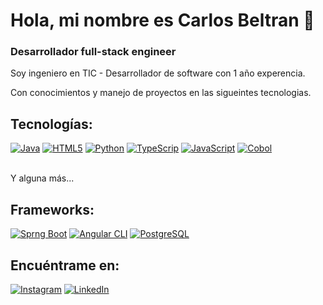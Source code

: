 # Hola, mi nombre es Carlos Beltran 👋
### Desarrollador full-stack engineer

<!--![https://github.com/mouredev](https://raw.githubusercontent.com/mouredev/mouredev/master/mouredev_github_profile.png)


![GitHub Followers](https://img.shields.io/github/followers/mouredev?style=social)
![GitHub Followers](https://img.shields.io/github/stars/mouredev?style=social)-->

Soy ingeniero en TIC - Desarrollador de software con 1 año experencia.

Con conocimientos y manejo de proyectos en las sigueintes tecnologias.

## Tecnologías:

[![Java](https://img.shields.io/badge/Java-007396?style=for-the-badge&logo=java&logoColor=white&labelColor=101010)]()
[![HTML5](https://img.shields.io/badge/HTML5-E34F26.svg?style=for-the-badge&logo=HTML5&logoColor=white)]()
[![Python](https://img.shields.io/badge/Python-3776AB.svg?style=for-the-badge&logo=Python&logoColor=white)]()
[![TypeScrip](https://img.shields.io/badge/TypeScript-3178C6.svg?style=for-the-badge&logo=TypeScript&logoColor=white)]()
[![JavaScript](https://img.shields.io/badge/JavaScript-F7DF1E.svg?style=for-the-badge&logo=JavaScript&logoColor=black)]()
[![Cobol](https://img.shields.io/badge/Cobol)]()

</br>
Y alguna más...

## Frameworks:

[![Sprng Boot](https://img.shields.io/badge/Spring%20Boot-6DB33F.svg?style=for-the-badge&logo=Spring-Boot&logoColor=white)]()
[![Angular CLI](https://img.shields.io/badge/Angular-DD0031.svg?style=for-the-badge&logo=Angular&logoColor=white)]()
[![PostgreSQL](https://img.shields.io/badge/PostgreSQL-4169E1.svg?style=for-the-badge&logo=PostgreSQL&logoColor=white)]()


## Encuéntrame en:

[![Instagram](https://img.shields.io/badge/Instagram-@tcharly_co-E4405F?style=for-the-badge&logo=instagram&logoColor=white&labelColor=101010)](https://instagram.com/tcharly_co)
[![LinkedIn](https://img.shields.io/badge/LinkedIn-Carlos_Beltran-0077B5?style=for-the-badge&logo=linkedin&logoColor=white&labelColor=101010)](www.linkedin.com/in/carlos-beltran-padilla)
